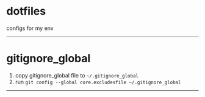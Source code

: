 # dotfiles
configs for my env

* * *
# gitignore_global

1. copy gitignore_global file to `~/.gitignore_global`
2. run `git config --global core.excludesfile ~/.gitignore_global`

* * *

